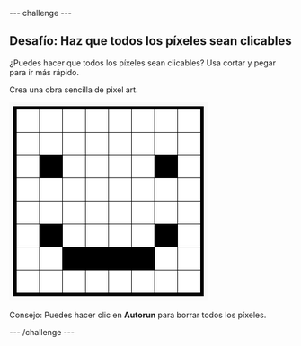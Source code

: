--- challenge ---
## Desafío: Haz que todos los píxeles sean clicables

¿Puedes hacer que todos los píxeles sean clicables? Usa cortar y pegar para ir más rápido. 

Crea una obra sencilla de pixel art. 

![screenshot](images/pixel-art-black-example.png)

Consejo: Puedes hacer clic en __Autorun__ para borrar todos los píxeles. 

--- /challenge ---
